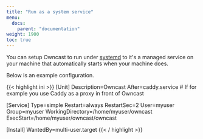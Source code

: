 ```yaml
---
title: "Run as a system service"
menu:
  docs:
    parent: "documentation"
weight: 1900
toc: true
---
```


You can setup Owncast to run under [systemd](https://systemd.io/) to it's a managed service on your machine that automatically starts when your machine does.

Below is an example configuration.

{{< highlight ini >}}
[Unit]
Description=Owncast
After=caddy.service # If for example you use Caddy as a proxy in front of Owncast

[Service]
Type=simple
Restart=always
RestartSec=2
User=myuser
Group=myuser
WorkingDirectory=/home/myuser/owncast
ExecStart=/home/myuser/owncast/owncast

[Install]
WantedBy=multi-user.target
{{< / highlight >}}
